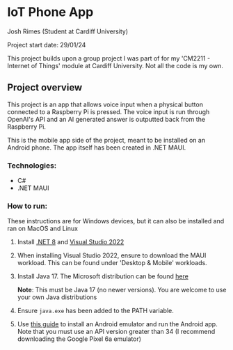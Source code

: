 ﻿# IoT Phone App

Josh Rimes (Student at Cardiff University)

Project start date: 29/01/24

This project builds upon a group project I was part of for my 'CM2211 - Internet of Things' module at Cardiff University. Not all the code is my own.

## Project overview

This project is an app that allows voice input when a physical button connected to a Raspberry Pi is pressed. The voice input is run through OpenAI's API and an AI generated answer is outputted back from the Raspberry Pi.

This is the mobile app side of the project, meant to be installed on an Android phone.
The app itself has been created in .NET MAUI.

### Technologies:
- C#
- .NET MAUI


### How to run:
These instructions are for Windows devices, but it can also be installed and ran on MacOS and Linux

1. Install [.NET 8](https://dotnet.microsoft.com/en-us/download/dotnet/8.0) and [Visual Studio 2022](https://visualstudio.microsoft.com/en/vs/)
2. When installing Visual Studio 2022, ensure to download the MAUI workload. This can be found under 'Desktop & Mobile' workloads.
3. Install Java 17. The Microsoft distribution can be found [here](https://learn.microsoft.com/en-us/java/openjdk/download#openjdk-17)

   **Note**: This must be Java 17 (no newer versions). You are welcome to use your own Java distributions

4. Ensure `java.exe` has been added to the PATH variable.
5. Use [this guide](https://learn.microsoft.com/en-us/dotnet/maui/get-started/first-app?view=net-maui-8.0&tabs=vswin&pivots=devices-android) to install an Android emulator and run the Android app. Note that you must use an API version greater than 34 (I recommend downloading the Google Pixel 6a emulator)

